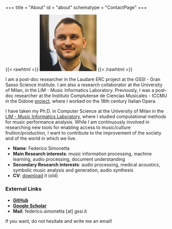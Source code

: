 +++
title = "About"
id = "about"
schematype = "ContactPage"
+++

{{< rawhtml >}}
<img src="/img/image.jpg" alt="Personal Image" style="width:35%;"/>
{{< /rawhtml >}}

I am a post-doc researcher in the Laudare ERC project at the GSSI - Gran Sasso Science
Institute. I am also a research collaborator at the University of Milan, in the LIM -
Music Informatics Laboratory. Previously, I was a post-doc researcher
at the Instituto Complutense de Ciencias Musicales - ICCMU in the Didone
[project](//didone.eu), where I worked on the 18th
century Italian Opera.

I have taken my Ph.D. in Computer Science at the University of Milan in the
[LIM - Music Informatics Laboratory](http://www.lim.di.unimi.it/), where I
studied computational methods for music performance analysis. While I am
continuously involved in researching new tools for enabling access to music/culture
fruition/production, I want to contribute to the improvement of the society and of the
world in which we live.

- **Name**: Federico Simonetta
- **Main Research interests**: music information processing, machine learning, audio processing, document understanding
- **Secondary Research interests**: audio processing, medical acoustics, symbolic music analysis and generation, audio synthesis
- **CV**: [download](/cv.pdf) it (old)

### External Links

- [**GitHub**](https://github.com/00sapo)
- [**Google Scholar**](https://scholar.google.it/citations?hl=en&pli=1&user=qkEXQTgAAAAJ)
- **Mail**: federico.simonetta [at] gssi.it

If you want, do not hesitate and write me an email!
